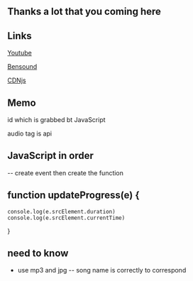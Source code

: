 ## Thanks a lot that you coming here


## Links

[Youtube](https://www.youtube.com/watch?v=QTHRWGn_sJw)

[Bensound](https://www.bensound.com/royalty-free-music/jazz)

[CDNjs](https://cdnjs.com/)


## Memo

id which is grabbed bt JavaScript

audio tag is api 

## JavaScript in order

-- create event then create the function

 
## function updateProgress(e) { 
    console.log(e.srcElement.duration)
    console.log(e.srcElement.currentTime)
}

## need to know 
- use mp3 and jpg
-- song name is correctly to correspond